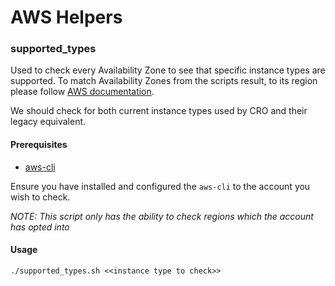 # AWS Helpers

### supported_types
Used to check every Availability Zone to see that specific instance types are supported. To match Availability Zones from the scripts result, to its region please follow [AWS documentation](https://docs.aws.amazon.com/AWSEC2/latest/UserGuide/using-regions-availability-zones.html#concepts-available-regions).

We should check for both current instance types used by CRO and their legacy equivalent. 

#### Prerequisites

- [aws-cli](https://aws.amazon.com/cli/) 

Ensure you have installed and configured the `aws-cli` to the account you wish to check.

_NOTE: This script only has the ability to check regions which the account has opted into_
#### Usage
``` 
./supported_types.sh <<instance type to check>>
```